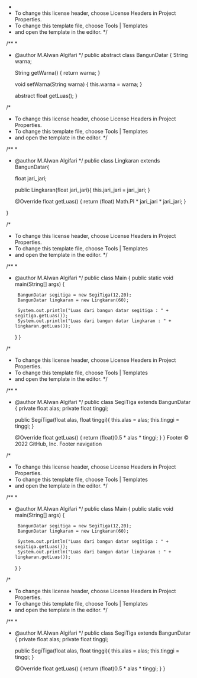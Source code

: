 *
 * To change this license header, choose License Headers in Project Properties.
 * To change this template file, choose Tools | Templates
 * and open the template in the editor.
 */

/**
 *
 * @author M.Alwan Algifari
 */
public abstract class BangunDatar {
    String warna;
    
    String getWarna() {
        return warna;
    }
    
    void setWarna(String warna) {
        this.warna = warna;
    }
    
    abstract float getLuas();
}


/*
 * To change this license header, choose License Headers in Project Properties.
 * To change this template file, choose Tools | Templates
 * and open the template in the editor.
 */

/**
 *
 * @author M.Alwan Algifari
 */
public class Lingkaran extends BangunDatar{

    float jari_jari;
    
    public Lingkaran(float jari_jari){
        this.jari_jari = jari_jari;
    }
    
    @Override
    float getLuas() {
        return (float) Math.PI * jari_jari * jari_jari;
    }
    
}


/*
 * To change this license header, choose License Headers in Project Properties.
 * To change this template file, choose Tools | Templates
 * and open the template in the editor.
 */

/**
 *
 * @author M.Alwan Algifari
 */
public class Main {
    public static void main(String[] args) {
        
        BangunDatar segitiga = new SegiTiga(12,20);
        BangunDatar lingkaran = new Lingkaran(60);
        
        System.out.println("Luas dari bangun datar segitiga : " + segitiga.getLuas());
        System.out.println("Luas dari bangun datar lingkaran : " + lingkaran.getLuas());
    }
}


/*
 * To change this license header, choose License Headers in Project Properties.
 * To change this template file, choose Tools | Templates
 * and open the template in the editor.
 */

/**
 *
 * @author M.Alwan Algifari
 */
public class SegiTiga extends BangunDatar {
    private float alas;
    private float tinggi;
    
    public SegiTiga(float alas, float tinggi){
        this.alas = alas;
        this.tinggi = tinggi;
    }
    
    @Override
    float getLuas() {
        return (float)0.5 * alas * tinggi;
    }
}
Footer
© 2022 GitHub, Inc.
Footer navigation


/*
 * To change this license header, choose License Headers in Project Properties.
 * To change this template file, choose Tools | Templates
 * and open the template in the editor.
 */

/**
 *
 * @author M.Alwan Algifari
 */
public class Main {
    public static void main(String[] args) {
        
        BangunDatar segitiga = new SegiTiga(12,20);
        BangunDatar lingkaran = new Lingkaran(60);
        
        System.out.println("Luas dari bangun datar segitiga : " + segitiga.getLuas());
        System.out.println("Luas dari bangun datar lingkaran : " + lingkaran.getLuas());
    }
}


/*
 * To change this license header, choose License Headers in Project Properties.
 * To change this template file, choose Tools | Templates
 * and open the template in the editor.
 */

/**
 *
 * @author M.Alwan Algifari
 */
public class SegiTiga extends BangunDatar {
    private float alas;
    private float tinggi;
    
    public SegiTiga(float alas, float tinggi){
        this.alas = alas;
        this.tinggi = tinggi;
    }
    
    @Override
    float getLuas() {
        return (float)0.5 * alas * tinggi;
    }
}
